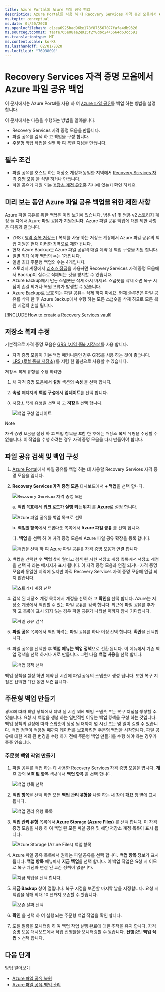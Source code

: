 ```yaml
---
title: Azure Portal의 Azure 파일 공유 백업
description: Azure Portal를 사용 하 여 Recovery Services 자격 증명 모음에서 Azure 파일 공유를 백업 하는 방법을 알아봅니다.
ms.topic: conceptual
ms.date: 01/20/2020
ms.openlocfilehash: c1dea6925bad96be178f875567077fafa4db9326
ms.sourcegitcommit: fa6fe765e08aa2e015f2f8dbc2445664d63cc591
ms.translationtype: MT
ms.contentlocale: ko-KR
ms.lasthandoff: 02/01/2020
ms.locfileid: "76938099"
---
```

# <a name="back-up-azure-file-shares-in-a-recovery-services-vault"></a>Recovery Services 자격 증명 모음에서 Azure 파일 공유 백업

이 문서에서는 Azure Portal를 사용 하 여 [Azure 파일 공유](https://docs.microsoft.com/azure/storage/files/storage-files-introduction)를 백업 하는 방법을 설명 합니다.

이 문서에서는 다음을 수행하는 방법을 알아봅니다.

* Recovery Services 자격 증명 모음을 만듭니다.
* 파일 공유를 검색 하 고 백업을 구성 합니다.
* 주문형 백업 작업을 실행 하 여 복원 지점을 만듭니다.

## <a name="prerequisites"></a>필수 조건

* 파일 공유를 호스트 하는 저장소 계정과 동일한 지역에서 [Recovery Services 자격 증명 모음](#create-a-recovery-services-vault) 을 식별 하거나 만듭니다.
* 파일 공유가 지원 되는 [저장소 계정 유형](#limitations-for-azure-file-share-backup-during-preview)중 하나에 있는지 확인 하세요.

## <a name="limitations-for-azure-file-share-backup-during-preview"></a>미리 보는 동안 Azure 파일 공유 백업을 위한 제한 사항

Azure 파일 공유를 위한 백업은 미리 보기에 있습니다. 범용 v1 및 범용 v2 스토리지 계정 둘 다에서 Azure 파일 공유가 지원됩니다. Azure 파일 공유 백업에 대한 제한 사항은 다음과 같습니다.

* ZRS ( [영역 중복 저장소](https://docs.microsoft.com/azure/storage/common/storage-redundancy-zrs) ) 복제를 사용 하는 저장소 계정에서 Azure 파일 공유의 백업 지원은 현재 [이러한 지역](https://docs.microsoft.com/azure/backup/backup-azure-files-faq#in-which-geos-can-i-back-up-azure-file-shares)으로 제한 됩니다.
* 현재 Azure Backup는 Azure 파일 공유의 매일 예약 된 백업 구성을 지원 합니다.
* 일별 최대 예약 백업의 수는 1개입니다.
* 일별 최대 주문형 백업의 수는 4개입니다.
* 스토리지 계정에서 [리소스 잠금](https://docs.microsoft.com/cli/azure/resource/lock?view=azure-cli-latest)을 사용하면 Recovery Services 자격 증명 모음에서 Backup이 실수로 삭제되는 것을 방지할 수 있습니다.
* Azure Backup에서 만든 스냅숏은 삭제 하지 마세요. 스냅숏을 삭제 하면 복구 지점이 손실 되거나 복원 오류가 발생할 수 있습니다.
* Azure Backup로 보호 되는 파일 공유는 삭제 하지 마세요. 현재 솔루션은 파일 공유를 삭제 한 후 Azure Backup에서 수행 하는 모든 스냅숏을 삭제 하므로 모든 복원 지점이 손실 됩니다.

[!INCLUDE [How to create a Recovery Services vault](../../includes/backup-create-rs-vault.md)]

## <a name="modify-storage-replication"></a>저장소 복제 수정

기본적으로 자격 증명 모음은 [GRS (지역 중복 저장소)](https://docs.microsoft.com/azure/storage/common/storage-redundancy-grs)를 사용 합니다.

* 자격 증명 모음이 기본 백업 메커니즘인 경우 GRS를 사용 하는 것이 좋습니다.
* [LRS (로컬 중복 저장소)](https://docs.microsoft.com/azure/storage/common/storage-redundancy-lrs?toc=%2fazure%2fstorage%2fblobs%2ftoc.json) 를 저렴 한 옵션으로 사용할 수 있습니다.

저장소 복제 유형을 수정 하려면:

1. 새 자격 증명 모음에서 **설정** 섹션의 **속성** 을 선택 합니다.

1. **속성** 페이지의 **백업 구성**에서 **업데이트**를 선택 합니다.

1. 저장소 복제 유형을 선택 하 고 **저장**을 선택 합니다.

    ![백업 구성 업데이트](./media/backup-afs/backup-configuration.png)

> [!NOTE]
> 자격 증명 모음을 설정 하 고 백업 항목을 포함 한 후에는 저장소 복제 유형을 수정할 수 없습니다. 이 작업을 수행 하려는 경우 자격 증명 모음을 다시 만들어야 합니다.
>

## <a name="discover-file-shares-and-configure-backup"></a>파일 공유 검색 및 백업 구성

1. [Azure Portal](https://portal.azure.com/)에서 파일 공유를 백업 하는 데 사용할 Recovery Services 자격 증명 모음을 엽니다.

1. **Recovery Services 자격 증명 모음** 대시보드에서 **+ 백업**을 선택 합니다.

   ![Recovery Services 자격 증명 모음](./media/backup-afs/recovery-services-vault.png)

    a. **백업 목표**에서 **워크 로드가 실행 되는 위치** 를 **Azure**로 설정 합니다.

    ![Azure 파일 공유를 백업 목표로 선택](./media/backup-afs/backup-goal.png)

    b.  **백업할 항목**에서 드롭다운 목록에서 **Azure 파일 공유** 를 선택 합니다.

    다.  **백업** 을 선택 하 여 자격 증명 모음에 Azure 파일 공유 확장을 등록 합니다.

    ![백업을 선택 하 여 Azure 파일 공유를 자격 증명 모음과 연결 합니다.](./media/backup-afs/register-extension.png)

1. **백업**을 선택한 후 **백업** 창이 열리고 검색 된 지원 저장소 계정 목록에서 저장소 계정을 선택 하 라는 메시지가 표시 됩니다. 이 자격 증명 모음과 연결 되거나 자격 증명 모음과 동일한 지역에 있지만 아직 Recovery Services 자격 증명 모음에 연결 되지 않습니다.

   ![스토리지 계정 선택](./media/backup-afs/select-storage-account.png)

1. 검색 된 저장소 계정 목록에서 계정을 선택 하 고 **확인**을 선택 합니다. Azure는 저장소 계정에서 백업할 수 있는 파일 공유를 검색 합니다. 최근에 파일 공유를 추가 하 고 목록에 표시 되지 않는 경우 파일 공유가 나타날 때까지 잠시 기다립니다.

    ![파일 공유 검색](./media/backup-afs/discovering-file-shares.png)

1. **파일 공유** 목록에서 백업 하려는 파일 공유를 하나 이상 선택 합니다. **확인**을 선택합니다.

1. 파일 공유를 선택한 후 **백업 메뉴는** **백업 정책**으로 전환 됩니다. 이 메뉴에서 기존 백업 정책을 선택 하거나 새로 만듭니다. 그런 다음 **백업 사용**을 선택 합니다.

    ![백업 정책 선택](./media/backup-afs/select-backup-policy.png)

백업 정책을 설정 하면 예약 된 시간에 파일 공유의 스냅숏이 생성 됩니다. 또한 복구 지점은 선택한 기간 동안 보존 됩니다.

## <a name="create-an-on-demand-backup"></a>주문형 백업 만들기

경우에 따라 백업 정책에서 예약 된 시간 외에 백업 스냅숏 또는 복구 지점을 생성할 수 있습니다. 요청 시 백업을 생성 하는 일반적인 이유는 백업 정책을 구성 하는 것입니다. 백업 정책의 일정에 따라 스냅숏이 생성 될 때까지 몇 시간 또는 몇 일이 걸릴 수 있습니다. 백업 정책이 적용될 때까지 데이터를 보호하려면 주문형 백업을 시작합니다. 파일 공유에 대한 계획 된 변경을 수행 하기 전에 주문형 백업 만들기를 수행 해야 하는 경우가 종종 있습니다.

### <a name="create-a-backup-job-on-demand"></a>주문형 백업 작업 만들기

1. 파일 공유를 백업 하는 데 사용한 Recovery Services 자격 증명 모음을 엽니다. **개요** 창의 **보호 된 항목** 섹션에서 **백업 항목** 을 선택 합니다.

   ![백업 항목 선택](./media/backup-afs/backup-items.png)

1. **백업 항목**을 선택 하면 모든 **백업 관리 유형을** 나열 하는 새 창이 **개요** 창 옆에 표시 됩니다.

   ![백업 관리 유형 목록](./media/backup-afs/backup-management-types.png)

1. **백업 관리 유형** 목록에서 **Azure Storage (Azure Files)** 를 선택 합니다. 이 자격 증명 모음을 사용 하 여 백업 된 모든 파일 공유 및 해당 저장소 계정 목록이 표시 됩니다.

   ![Azure Storage (Azure Files) 백업 항목](./media/backup-afs/azure-files-backup-items.png)

1. Azure 파일 공유 목록에서 원하는 파일 공유를 선택 합니다. **백업 항목** 정보가 표시 됩니다. **백업 항목** 메뉴에서 **지금 백업**을 선택 합니다. 이 백업 작업은 요청 시 이므로 복구 지점과 연결 된 보존 정책이 없습니다.

   ![지금 백업을 선택 합니다.](./media/backup-afs/backup-now.png)

1. **지금 Backup** 창이 열립니다. 복구 지점을 보존할 마지막 날을 지정합니다. 요청 시 백업을 위해 최대 10 년까지 보존할 수 있습니다.

   ![보존 날짜 선택](./media/backup-afs/retention-date.png)

1. **확인** 을 선택 하 여 실행 되는 주문형 백업 작업을 확인 합니다.

1. 포털 알림을 모니터링 하 여 백업 작업 실행 완료에 대한 추적을 유지 합니다. 자격 증명 모음 대시보드에서 작업 진행률을 모니터링할 수 있습니다. **진행**중인 **백업 작업** > 선택 합니다.

## <a name="next-steps"></a>다음 단계

방법 알아보기
* [Azure 파일 공유 복원](restore-afs.md)
* [Azure 파일 공유 백업 관리](manage-afs-backup.md)
